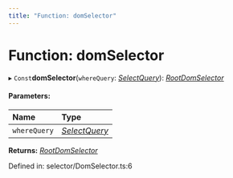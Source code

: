 ```yaml
---
title: "Function: domSelector"
---
```


# Function: domSelector

▸ `Const`**domSelector**(`whereQuery`: [*SelectQuery*](../types/selectquery.md)): [*RootDomSelector*](../classes/rootdomselector.md)

#### Parameters:

Name | Type |
:------ | :------ |
`whereQuery` | [*SelectQuery*](../types/selectquery.md) |

**Returns:** [*RootDomSelector*](../classes/rootdomselector.md)

Defined in: selector/DomSelector.ts:6
